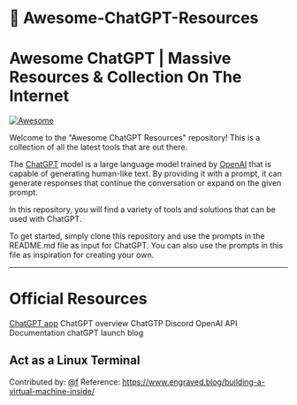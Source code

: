 <p align="center"><h1>🧠 Awesome-ChatGPT-Resources</h1></p>

# Awesome ChatGPT | Massive Resources &amp; Collection On The Internet

[![Awesome](https://cdn.rawgit.com/sindresorhus/awesome/d7305f38d29fed78fa85652e3a63e154dd8e8829/media/badge.svg)](https://github.com/sindresorhus/awesome)

Welcome to the "Awesome ChatGPT Resources" repository! This is a collection of all the latest tools that are out there.

The [ChatGPT](https://chat.openai.com/chat) model is a large language model trained by [OpenAI](https://openai.com) that is capable of generating human-like text. By providing it with a prompt, it can generate responses that continue the conversation or expand on the given prompt.

In this repository, you will find a variety of tools and solutions that can be used with ChatGPT. 

To get started, simply clone this repository and use the prompts in the README.md file as input for ChatGPT. You can also use the prompts in this file as inspiration for creating your own.


---


# Official Resources

[ChatGPT app](https://chat.openai.com/)
ChatGPT overview
ChatGTP Discord
OpenAI API Documentation
chatGPT launch blog

## Act as a Linux Terminal
Contributed by: [@f](https://github.com/f)
Reference: https://www.engraved.blog/building-a-virtual-machine-inside/
